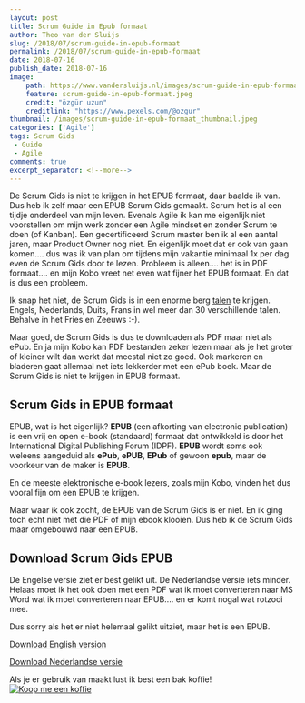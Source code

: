 ```yaml
---
layout: post
title: Scrum Guide in Epub formaat
author: Theo van der Sluijs
slug: /2018/07/scrum-guide-in-epub-formaat
permalink: /2018/07/scrum-guide-in-epub-formaat
date: 2018-07-16
publish_date: 2018-07-16
image:
    path: https://www.vandersluijs.nl/images/scrum-guide-in-epub-formaat.jpeg
    feature: scrum-guide-in-epub-formaat.jpeg
    credit: "özgür uzun"
    creditlink: "https://www.pexels.com/@ozgur"
thumbnail: /images/scrum-guide-in-epub-formaat_thumbnail.jpeg
categories: ['Agile']
tags: Scrum Gids
 - Guide
 - Agile
comments: true
excerpt_separator: <!--more-->
---
```

De Scrum Gids is niet te krijgen in het EPUB formaat, daar baalde ik van. Dus heb ik zelf maar een EPUB Scrum Gids gemaakt. Scrum het is al een tijdje onderdeel van mijn leven. Evenals Agile ik kan me eigenlijk niet voorstellen om mijn werk zonder een Agile mindset en zonder Scrum te doen (of Kanban). Een gecertificeerd Scrum master ben ik al een aantal jaren, maar Product Owner nog niet. En eigenlijk moet dat er ook van gaan komen.... dus was ik van plan om tijdens mijn vakantie minimaal 1x per dag even de Scrum Gids door te lezen. Probleem is alleen.... het is in PDF formaat.... en mijn Kobo vreet net even wat fijner het EPUB formaat. En dat is dus een probleem.
<!--more-->
Ik snap het niet, de Scrum Gids is in een enorme berg [talen](http://www.scrumguides.org/download.html) te krijgen. Engels, Nederlands, Duits, Frans in wel meer dan 30 verschillende talen. Behalve in het Fries en Zeeuws :-).

Maar goed, de Scrum Gids is dus te downloaden als PDF maar niet als ePub. En ja mijn Kobo kan PDF bestanden zeker lezen maar als je het groter of kleiner wilt dan werkt dat meestal niet zo goed. Ook markeren en bladeren gaat allemaal net iets lekkerder met een ePub boek. Maar de Scrum Gids is niet te krijgen in EPUB formaat.

## Scrum Gids in EPUB formaat

EPUB, wat is het eigenlijk? **EPUB** (een afkorting van electronic publication) is een vrij en open e-book (standaard) formaat dat ontwikkeld is door het International Digital Publishing Forum (IDPF). **EPUB** wordt soms ook weleens aangeduid als **ePub**, **ePUB**, **EPub** of gewoon **epub**, maar de voorkeur van de maker is **EPUB**.

En de meeste elektronische e-book lezers, zoals mijn Kobo, vinden het dus vooral fijn om een EPUB te krijgen.

Maar waar ik ook zocht, de EPUB van de Scrum Gids is er niet. En ik ging toch echt niet met die PDF of mijn ebook klooien. Dus heb ik de Scrum Gids maar omgebouwd naar een EPUB.

## Download Scrum Gids EPUB
De Engelse versie ziet er best gelikt uit. De Nederlandse versie iets minder. Helaas moet ik het ook doen met een PDF wat ik moet converteren naar MS Word wat ik moet converteren naar EPUB.... en er komt nogal wat rotzooi mee.

Dus sorry als het er niet helemaal gelikt uitziet, maar het is een EPUB.

[Download English version](https://drive.google.com/open?id=16SsoLNM_eBG7uiaJhY4UDVjK1jPVOD-P)

[Download Nederlandse versie](https://drive.google.com/open?id=1FIzCHqhHZ4Qx8pr3xrZVaACBNz34WMea)

Als je er gebruik van maakt lust ik best een bak koffie!
[![Koop me een koffie](https://www.buymeacoffee.com/assets/img/custom_images/orange_img.png)](https://www.buymeacoffee.com/itheo)
